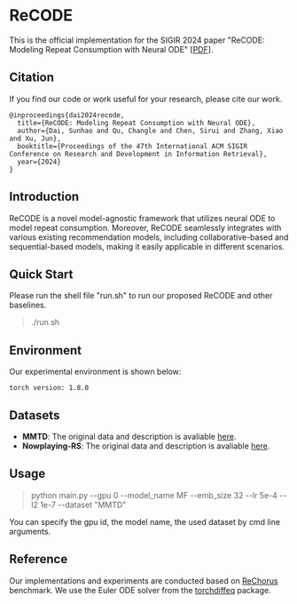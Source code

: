 # ReCODE

This is the official implementation for the SIGIR 2024 paper "ReCODE: Modeling Repeat Consumption with Neural ODE" [[PDF](https://arxiv.org/abs/2405.16550v1)].

## Citation

If you find our code or work useful for your research, please cite our work.
```
@inproceedings{dai2024recode,
  title={ReCODE: Modeling Repeat Consumption with Neural ODE},
  author={Dai, Sunhao and Qu, Changle and Chen, Sirui and Zhang, Xiao and Xu, Jun},
  booktitle={Proceedings of the 47th International ACM SIGIR Conference on Research and Development in Information Retrieval},
  year={2024}
}
```

## Introduction

ReCODE is a novel model-agnostic framework that utilizes neural ODE to model repeat consumption. Moreover, ReCODE seamlessly integrates with various existing recommendation models, including collaborative-based and sequential-based models, making it easily applicable in different scenarios.



## Quick Start

Please run the shell file "run.sh" to run our proposed ReCODE and other baselines.

> ./run.sh

## Environment

Our experimental environment is shown below:

```
torch version: 1.8.0
```
## Datasets

- **MMTD**: The original data and description is avaliable [here](http://www.cp.jku.at/datasets/MMTD/).
- **Nowplaying-RS**: The original data and description is avaliable [here](https://zenodo.org/record/3247476#.Yhnb7ehBybh).

## Usage		

> python main.py --gpu 0 --model_name MF --emb_size 32 --lr 5e-4 --l2 1e-7 --dataset "MMTD"

You can specify the gpu id, the model name, the used dataset by cmd line arguments. 

## Reference

Our implementations and experiments are conducted based on [ReChorus](https://github.com/THUwangcy/ReChorus) benchmark. We use the Euler ODE solver from the [torchdiffeq](https://github.com/rtqichen/torchdiffeq) package.
